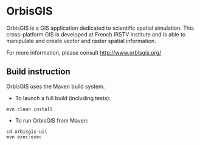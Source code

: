 OrbisGIS
=====

OrbisGIS is a GIS application dedicated to scientific spatial simulation.
This cross-platform GIS is developed at French IRSTV institute and is able to
manipulate and create vector and raster spatial information. 

For more information, please consult http://www.orbisgis.org/


Build instruction
------

OrbisGIS uses the Maven build system. 

 * To launch a full build (including tests):

```
mvn clean install
```
 * To run OrbisGIS from Maven:

```
cd orbisgis-ui\
mvn exec:exec
```

